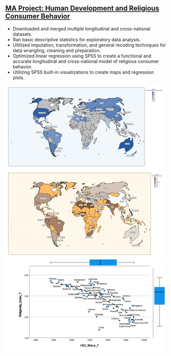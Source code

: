 ## [MA Project: Human Development and Religious Consumer Behavior](https://github.com/jamesrproffer/Portfolio-Projects)

- Downloaded and merged multiple longitudinal and cross-national datasets. 
- Ran basic descriptive statistics for exploratory data analysis.
- Ultilized imputation, transformation, and general recoding techniques for data wrangling, cleaning and preparation.
- Optimized linear regression using SPSS to create a functional and accurate longitudinal and cross-national model of religious consumer behavior.
- Utilizing SPSS built-in visualizations to create maps and regression plots.

![](images/HDI_Map.png) 
![](images/Religiosity_Map.png)
![](images/HDI_Religiosity_Wave_7.png)
